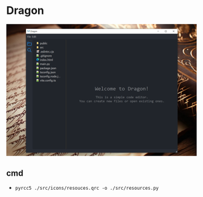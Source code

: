 # Dragon

<img src="./docs/ss.png" alt="screenshot"/>

<!-- https://www.youtube.com/playlist?list=PL_4y7TZU8zkc20vgwQSUG_FcwjxedfsjD -->

## cmd

- `pyrcc5 ./src/icons/resouces.qrc -o ./src/resources.py`
